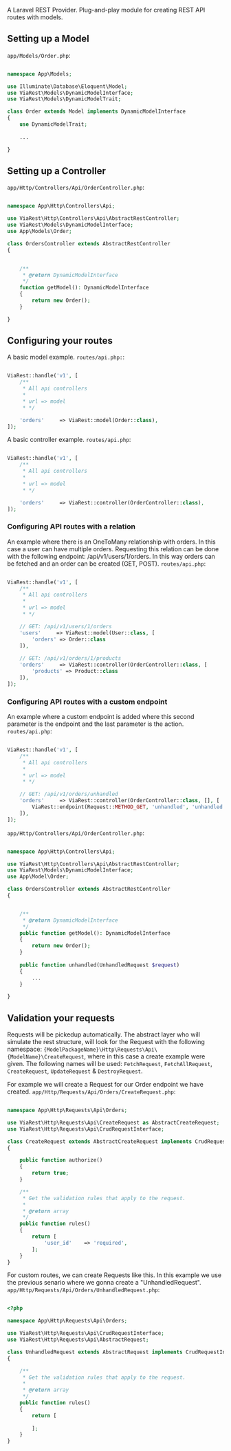 A Laravel REST Provider. Plug-and-play module for creating REST API routes with models.

## Setting up a Model

`app/Models/Order.php`:
```php

namespace App\Models;

use Illuminate\Database\Eloquent\Model;
use ViaRest\Models\DynamicModelInterface;
use ViaRest\Models\DynamicModelTrait;

class Order extends Model implements DynamicModelInterface
{
    use DynamicModelTrait;
    
    ...

}


```

## Setting up a Controller

`app/Http/Controllers/Api/OrderController.php`:
```php

namespace App\Http\Controllers\Api;

use ViaRest\Http\Controllers\Api\AbstractRestController;
use ViaRest\Models\DynamicModelInterface;
use App\Models\Order;

class OrdersController extends AbstractRestController
{


    /**
     * @return DynamicModelInterface
     */
    function getModel(): DynamicModelInterface
    {
        return new Order();
    }

}


```

## Configuring your routes

A basic model example. `routes/api.php:`:

```php

ViaRest::handle('v1', [
    /**
     * All api controllers
     *
     * url => model
     * */

    'orders'     => ViaRest::model(Order::class),
]);


```

A basic controller example. `routes/api.php`:

```php

ViaRest::handle('v1', [
    /**
     * All api controllers
     *
     * url => model
     * */

    'orders'     => ViaRest::controller(OrderController::class),
]);


```

### Configuring API routes with a relation

An example where there is an OneToMany relationship with orders. In this case a user can have multiple orders. Requesting this relation can be done with the following endpoint: /api/v1/users/1/orders. In this way orders can be fetched and an order can be created (GET, POST). `routes/api.php`:

```php

ViaRest::handle('v1', [
    /**
     * All api controllers
     *
     * url => model
     * */

    // GET: /api/v1/users/1/orders
    'users'     => ViaRest::model(User::class, [
        'orders' => Order::class
    ]),
    
    // GET: /api/v1/orders/1/products
    'orders'     => ViaRest::controller(OrderController::class, [
        'products' => Product::class
    ]),
]);


```

### Configuring API routes with a custom endpoint

An example where a custom endpoint is added where this second parameter is the endpoint and the last parameter is the action. `routes/api.php`:

```php

ViaRest::handle('v1', [
    /**
     * All api controllers
     *
     * url => model
     * */

    // GET: /api/v1/orders/unhandled
    'orders'     => ViaRest::controller(OrderController::class, [], [
        ViaRest::endpoint(Request::METHOD_GET, 'unhandled', 'unhandled')
    ]),
]);


```

`app/Http/Controllers/Api/OrderController.php`:

```php

namespace App\Http\Controllers\Api;

use ViaRest\Http\Controllers\Api\AbstractRestController;
use ViaRest\Models\DynamicModelInterface;
use App\Model\Order;

class OrdersController extends AbstractRestController
{


    /**
     * @return DynamicModelInterface
     */
    public function getModel(): DynamicModelInterface
    {
        return new Order();
    }
    
    public function unhandled(UnhandledRequest $request)
    {
        ...
    }

}


```

## Validation your requests

Requests will be pickedup automatically. The abstract layer who will simulate the rest structure, will look for the Request with the following namespace: `{ModelPackageName}\Http\Requests\Api\{ModelName}\CreateRequest`, where in this case a create example were given. The following names will be used: `FetchRequest`, `FetchAllRequest`, `CreateRequest`, `UpdateRequest` & `DestroyRequest`.

For example we will create a Request for our Order endpoint we have created. `app/Http/Requests/Api/Orders/CreateRequest.php`:
```php

namespace App\Http\Requests\Api\Orders;

use ViaRest\Http\Requests\Api\CreateRequest as AbstractCreateRequest;
use ViaRest\Http\Requests\Api\CrudRequestInterface;

class CreateRequest extends AbstractCreateRequest implements CrudRequestInterface
{

    public function authorize()
    {
        return true;
    }

    /**
     * Get the validation rules that apply to the request.
     *
     * @return array
     */
    public function rules()
    {
        return [
            'user_id'    => 'required',
        ];
    }
}


```

For custom routes, we can create Requests like this. In this example we use the previous senario where we gonna create a "UnhandledRequest". `app/Http/Requests/Api/Orders/UnhandledRequest.php`:

```php

<?php

namespace App\Http\Requests\Api\Orders;

use ViaRest\Http\Requests\Api\CrudRequestInterface;
use ViaRest\Http\Requests\Api\AbstractRequest;

class UnhandledRequest extends AbstractRequest implements CrudRequestInterface
{

    /**
     * Get the validation rules that apply to the request.
     *
     * @return array
     */
    public function rules()
    {
        return [
            
        ];
    }
}


```
